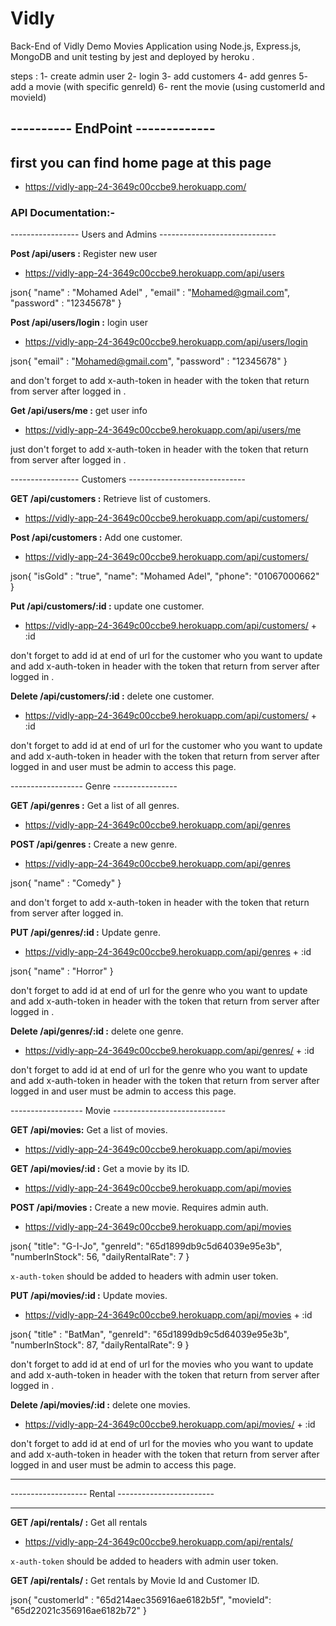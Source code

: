 # Vidly

Back-End of Vidly Demo Movies Application using Node.js, Express.js, MongoDB and unit testing by jest and deployed by heroku .

steps :
1- create admin user
2- login
3- add customers
4- add genres
5- add a movie (with specific genreId)
6- rent the movie (using customerId and movieId)

## ---------- EndPoint -------------

## first you can find home page at this page

- <https://vidly-app-24-3649c00ccbe9.herokuapp.com/>

### API Documentation:-  

----------------- Users and Admins -----------------------------

**Post /api/users :** Register new user

- <https://vidly-app-24-3649c00ccbe9.herokuapp.com/api/users>

json{
        "name" : "Mohamed Adel" ,
        "email" : "<Mohamed@gmail.com>",
        "password" : "12345678"
    }

**Post /api/users/login :** login user

- <https://vidly-app-24-3649c00ccbe9.herokuapp.com/api/users/login>

json{
        "email" : "<Mohamed@gmail.com>",
        "password" : "12345678"
    }

and don't forget to add x-auth-token  in header with the token that return from server  after logged in .

**Get /api/users/me :** get user info

- <https://vidly-app-24-3649c00ccbe9.herokuapp.com/api/users/me>

just don't forget to add x-auth-token  in header with the token that return from server  after logged in .

----------------- Customers -----------------------------

**GET /api/customers :** Retrieve list of customers.

- <https://vidly-app-24-3649c00ccbe9.herokuapp.com/api/customers/>

**Post /api/customers :** Add one customer.

- <https://vidly-app-24-3649c00ccbe9.herokuapp.com/api/customers/>

json{
        "isGold" : "true",
        "name": "Mohamed Adel",
        "phone": "01067000662"
    }

**Put /api/customers/:id :** update one customer.

- <https://vidly-app-24-3649c00ccbe9.herokuapp.com/api/customers/> + :id

don't forget to add id  at end of url for the customer who you want to update and add  x-auth-token  in header with the token that return from server  after logged in .

**Delete /api/customers/:id :** delete one customer.

- <https://vidly-app-24-3649c00ccbe9.herokuapp.com/api/customers/> + :id

don't forget to add id  at end of url for the customer who you want to update and add  x-auth-token  in header with the token that return from server  after logged in and user must be admin to access this page.

------------------ Genre ----------------

**GET /api/genres :** Get a list of all genres.

- <https://vidly-app-24-3649c00ccbe9.herokuapp.com/api/genres>

**POST /api/genres :** Create a new genre.

- <https://vidly-app-24-3649c00ccbe9.herokuapp.com/api/genres>

json{
        "name" : "Comedy"
    }

and don't forget to add x-auth-token  in header with the token that return from server  after logged in.

**PUT /api/genres/:id :** Update genre.

- <https://vidly-app-24-3649c00ccbe9.herokuapp.com/api/genres> + :id

json{
        "name" : "Horror"
    }

don't forget to add id  at end of url for the genre who you want to update and add  x-auth-token  in header with the token that return from server  after logged in .

**Delete /api/genres/:id :** delete one genre.

- <https://vidly-app-24-3649c00ccbe9.herokuapp.com/api/genres/> + :id

don't forget to add id  at end of url for the genre who you want to update and
add  x-auth-token  in header with the token that return from server  after logged in and user must be admin to access this page.

------------------ Movie ----------------------------

**GET /api/movies:** Get a list of movies.

- <https://vidly-app-24-3649c00ccbe9.herokuapp.com/api/movies>

**GET /api/movies/:id :** Get a movie by its ID.

- <https://vidly-app-24-3649c00ccbe9.herokuapp.com/api/movies>

**POST /api/movies :** Create a new movie. Requires admin auth.

- <https://vidly-app-24-3649c00ccbe9.herokuapp.com/api/movies>

json{
        "title": "G-I-Jo",
        "genreId": "65d1899db9c5d64039e95e3b",
        "numberInStock": 56,
        "dailyRentalRate": 7
    }

`x-auth-token` should be added to headers with admin user token.

**PUT /api/movies/:id :** Update movies.

- <https://vidly-app-24-3649c00ccbe9.herokuapp.com/api/movies> + :id

json{
        "title" : "BatMan",
        "genreId": "65d1899db9c5d64039e95e3b",
        "numberInStock": 87,
        "dailyRentalRate": 9
    }

don't forget to add id  at end of url for the movies who you want to update and add  x-auth-token  in header with the token that return from server  after logged in .

**Delete /api/movies/:id :** delete one movies.

- <https://vidly-app-24-3649c00ccbe9.herokuapp.com/api/movies/> + :id

don't forget to add id  at end of url for the movies who you want to update and
add  x-auth-token  in header with the token that return from server  after logged in and user must be admin to access this page.

---------------------------------------------------

------------------- Rental ------------------------

---------------------------------------------------

**GET /api/rentals/ :** Get all rentals

- <https://vidly-app-24-3649c00ccbe9.herokuapp.com/api/rentals/>

`x-auth-token` should be added to headers with admin user token.

**GET /api/rentals/ :** Get rentals by Movie Id and Customer ID.

json{
        "customerId" : "65d214aec356916ae6182b5f",
        "movieId": "65d22021c356916ae6182b72"
    }
